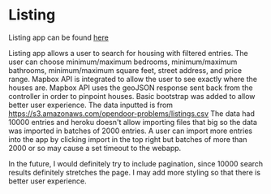 # Listing

[here]: http://www.opendoorapp.herokuapp.com

Listing app can be found [here]

Listing app allows a user to search for housing with filtered entries.
The user can choose minimum/maximum bedrooms, minimum/maximum bathrooms,
minimum/maximum square feet, street address, and price range. Mapbox API
is integrated to allow the user to see exactly where the houses are.
Mapbox API uses the geoJSON response sent back from the controller in order
to pinpoint houses. Basic bootstrap was added to allow better user experience.
The data inputted is from
https://s3.amazonaws.com/opendoor-problems/listings.csv
The data had 10000 entries and heroku doesn't allow importing files that
big so the data was imported in batches of 2000 entries. A user can import
more entries into the app by clicking import in the top right but batches
of more than 2000 or so may cause a set timeout to the webapp.



In the future, I would definitely try to include pagination, since 10000
search results definitely stretches the page. I may add more styling so that
there is better user experience.
